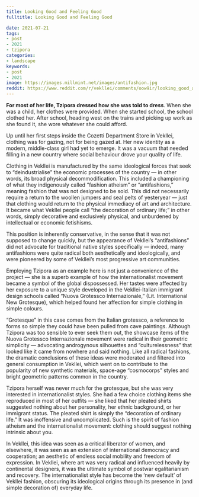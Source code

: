 ```yaml
---
title: Looking Good and Feeling Good
fulltitle: Looking Good and Feeling Good

date: 2021-07-21
tags:
- post
- 2021
- tzipora
categories:
- landscape
keywords:
- post
- 2021
image: https://images.millmint.net/images/antifashion.jpg
reddit: https://www.reddit.com/r/vekllei/comments/oow9ir/looking_good_and_feeling_good_the_architecture_of/
---
```


**For most of her life, Tzipora dressed how she was told to dress**. When she was a child, her clothes were provided. When she started school, the school clothed her. After school, heading west on the trains and picking up work as she found it, she wore whatever she could afford.

Up until her first steps inside the Cozetti Department Store in Vekllei, clothing was for gazing, not for being gazed at. Her new identity as a modern, middle-class girl had yet to emerge. It was a vacuum that needed filling in a new country where social behaviour drove your quality of life.

Clothing in Vekllei is manufactured by the same ideological forces that seek to “deindustrialise” the economic processes of the country — in other words, its broad physical decommodification. This included a championing of what they indigenously called “fashion atheism” or “antifashions,” meaning fashion that was not designed to be sold. This did not necessarily require a return to the woollen jumpers and seal pelts of yesteryear — just that clothing would return to the physical immediacy of art and architecture. It became what Vekllei people call “the decoration of ordinary life;” in other words, simply decorative and exclusively physical, and unburdened by intellectual or economic fetishisms.

This position is inherently conservative, in the sense that it was not supposed to change quickly, but the appearance of Vekllei’s “antifashions” did not advocate for traditional native styles specifically — indeed, many antifashions were quite radical both aesthetically and ideologically, and were pioneered by some of Vekllei’s most progressive art communities.

Employing Tzipora as an example here is not just a convenience of the project — she is a superb example of how the internationalist movement became a symbol of the global dispossessed. Her tastes were affected by her exposure to a unique style developed in the Vekllei-Italian immigrant design schools called “Nuova Grotessco Internazionale,” (Lit. International New Grotesque), which helped found her affection for simple clothing in simple colours.

“Grotesque” in this case comes from the Italian grotessco, a reference to forms so simple they could have been pulled from cave paintings. Although Tzipora was too sensible to ever seek them out, the showcase items of the Nuova Grotessco Internazionale movement were radical in their geometric simplicity — advocating androgynous silhouettes and “culturelessness” that looked like it came from nowhere and said nothing. Like all radical fashions, the dramatic conclusions of these ideas were moderated and filtered into general consumption in Vekllei, which went on to contribute to the popularity of new synthetic materials, space-age “cosmocorps” styles and bright geometric patterns common in the country.

Tzipora herself was never much for the grotesque, but she was very interested in internationalist styles. She had a few choice clothing items she reproduced in most of her outfits — she liked that her pleated shirts suggested nothing about her personality, her ethnic background, or her immigrant status. The pleated shirt is simply the “decoration of ordinary life.” It was inoffensive and uncomplicated. Such is the spirit of fashion atheism and the internationalist movement: clothing should suggest nothing intrinsic about you.

In Vekllei, this idea was seen as a critical liberator of women, and elsewhere, it was seen as an extension of international democracy and cooperation; an aesthetic of endless social mobility and freedom of expression. In Vekllei, where art was very radical and influenced heavily by continental designers, it was the ultimate symbol of postwar egalitarianism and recovery. The internationalist style has become the ‘new default’ of Vekllei fashion, obscuring its ideological origins through its presence in (and simple decoration of) everyday life.
